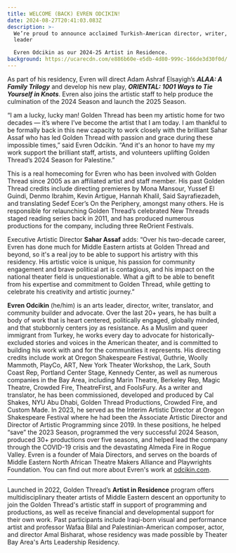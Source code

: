 ```yaml
---
title: WELCOME (BACK) EVREN ODCIKIN!
date: 2024-08-27T20:41:03.083Z
description: >-
  We’re proud to announce acclaimed Turkish-American director, writer, and arts
  leader

  Evren Odcikin as our 2024-25 Artist in Residence.
background: https://ucarecdn.com/e886b60e-e5db-4d80-999c-166de3d30f0d/
---
```

As part of his residency, Evren will direct Adam Ashraf Elsayigh’s ***ALAA: A Family Trilogy*** and develop his new play, ***ORIENTAL: 1001 Ways to Tie Yourself in Knots***. Evren also joins the artistic staff to help produce the culmination of the 2024 Season and launch the 2025 Season.

“I am a lucky, lucky man! Golden Thread has been my artistic home for two decades — it’s where I’ve become the artist that I am today. I am thankful to be formally back in this new capacity to work closely with the brilliant Sahar Assaf who has led Golden Thread with passion and grace during these impossible times,” said Evren Odcikin. “And it's an honor to have my my work support the brilliant staff, artists, and volunteers uplifting Golden Thread’s 2024 Season for Palestine.” 

This is a real homecoming for Evren who has been involved with Golden Thread since 2005 as an affiliated artist and staff member. His past Golden Thread credits include directing premieres by Mona Mansour, Yussef El Guindi, Denmo Ibrahim, Kevin Artigue, Hannah Khalil, Said Sayrafiezadeh, and translating Sedef Ecer’s On the Periphery, amongst many others. He is responsible for relaunching Golden Thread’s celebrated New Threads staged reading series back in 2011, and has produced numerous productions for the company, including three ReOrient Festivals.

Executive Artistic Director **Sahar Assaf** adds: “Over his two-decade career, Evren has done much for Middle Eastern artists at Golden Thread and beyond, so it's a real joy to be able to support his artistry with this residency. His artistic voice is unique, his passion for community engagement and brave political art is contagious, and his impact on the national theater field is unquestionable. What a gift to be able to benefit from his expertise and commitment to Golden Thread, while getting to celebrate his creativity and artistic journey.”

**Evren Odcikin** (he/him) is an arts leader, director, writer, translator, and community builder and advocate. Over the last 20+ years, he has built a body of work that is heart centered, politically engaged, globally minded, and that stubbornly centers joy as resistance. As a Muslim and queer immigrant from Turkey, he works every day to advocate for historically-excluded stories and voices in the American theater, and is committed to building his work with and for the communities it represents. His directing credits include work at Oregon Shakespeare Festival, Guthrie, Woolly Mammoth, PlayCo, ART, New York Theater Workshop, the Lark, South Coast Rep, Portland Center Stage, Kennedy Center, as well as numerous companies in the Bay Area, including Marin Theatre, Berkeley Rep, Magic Theatre, Crowded Fire, TheatreFirst, and FoolsFury. As a writer and translator, he has been commissioned, developed and produced by Cal Shakes, NYU Abu Dhabi, Golden Thread Productions, Crowded Fire, and Custom Made. In 2023, he served as the Interim Artistic Director at Oregon Shakespeare Festival where he had been the Associate Artistic Director and Director of Artistic Programming since 2019. In these positions, he helped “save” the 2023 Season, programmed the very successful 2024 Season, produced 30+ productions over five seasons, and helped lead the company through the COVID-19 crisis and the devastating Almeda Fire in Rogue Valley. Evren is a founder of Maia Directors, and serves on the boards of Middle Eastern North African Theatre Makers Alliance and Playwrights Foundation. You can find out more about Evren's work at [odcikin.com](https://www.odcikin.com).

<hr>

Launched in 2022, Golden Thread’s **Artist in Residence** program offers multidisciplinary theater artists of Middle Eastern descent an opportunity to join the Golden Thread's artistic staff in support of programming and productions, as well as receive financial and developmental support for their own work. Past participants include Iraqi-born visual and performance artist and professor Wafaa Bilal and Palestinian-American composer, actor, and director Amal Bisharat, whose residency was made possible by Theater Bay Area's Arts Leadership Residency.